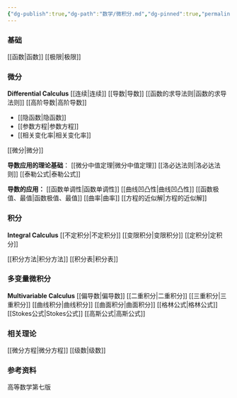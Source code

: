 ```yaml
---
{"dg-publish":true,"dg-path":"数学/微积分.md","dg-pinned":true,"permalink":"/数学/微积分/","pinned":true,"dgPassFrontmatter":true,"noteIcon":"","created":"2024-05-21T15:20:28.225+08:00","updated":"2024-07-06T21:31:20.269+08:00"}
---
```


### 基础
[[函数\|函数]]
[[极限\|极限]]
### 微分
**Differential Calculus**
[[连续\|连续]]
[[导数\|导数]]
[[函数的求导法则\|函数的求导法则]]
[[高阶导数\|高阶导数]]

- [[隐函数\|隐函数]]
- [[参数方程\|参数方程]]
- [[相关变化率\|相关变化率]]

[[微分\|微分]]


**导数应用的理论基础**：
[[微分中值定理\|微分中值定理]]
[[洛必达法则\|洛必达法则]]
[[泰勒公式\|泰勒公式]]

**导数的应用：**
[[函数单调性\|函数单调性]]
[[曲线凹凸性\|曲线凹凸性]]
[[函数极值、最值\|函数极值、最值]]
[[曲率\|曲率]]
[[方程的近似解\|方程的近似解]]

### 积分
**Integral Calculus**
[[不定积分\|不定积分]]
[[变限积分\|变限积分]]
[[定积分\|定积分]]

[[积分方法\|积分方法]]
[[积分表\|积分表]]

### 多变量微积分
**Multivariable Calculus**
[[偏导数\|偏导数]]
[[二重积分\|二重积分]]
[[三重积分\|三重积分]]
[[曲线积分\|曲线积分]]
[[曲面积分\|曲面积分]]
[[格林公式\|格林公式]]
[[Stokes公式\|Stokes公式]]
[[高斯公式\|高斯公式]]

### 相关理论
[[微分方程\|微分方程]]
[[级数\|级数]]


### 参考资料
高等数学第七版

